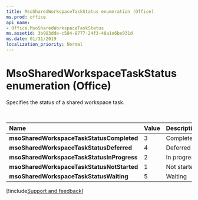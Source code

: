 ```yaml
---
title: MsoSharedWorkspaceTaskStatus enumeration (Office)
ms.prod: office
api_name:
- Office.MsoSharedWorkspaceTaskStatus
ms.assetid: 3b983dde-c584-8777-24f3-48a1e6be931d
ms.date: 01/31/2019
localization_priority: Normal
---
```



# MsoSharedWorkspaceTaskStatus enumeration (Office)

Specifies the status of a shared workspace task.

<br/>

|Name|Value|Description|
|:-----|:-----|:-----|
|**msoSharedWorkspaceTaskStatusCompleted**|3|Completed |
|**msoSharedWorkspaceTaskStatusDeferred**|4|Deferred |
|**msoSharedWorkspaceTaskStatusInProgress**|2|In progress |
|**msoSharedWorkspaceTaskStatusNotStarted**|1|Not started |
|**msoSharedWorkspaceTaskStatusWaiting**|5|Waiting |

[!include[Support and feedback](~/includes/feedback-boilerplate.md)]